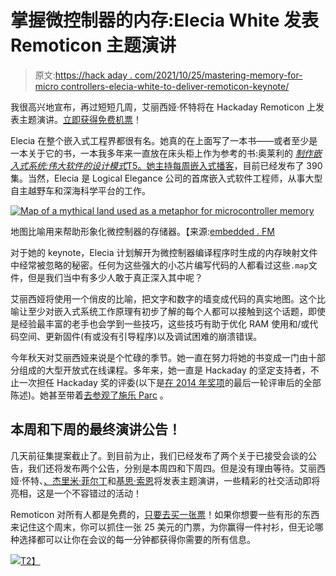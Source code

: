 # 掌握微控制器的内存:Elecia White 发表 Remoticon 主题演讲

> 原文:[https://hack aday . com/2021/10/25/mastering-memory-for-micro controllers-elecia-white-to-deliver-remoticon-keynote/](https://hackaday.com/2021/10/25/mastering-memory-for-microcontrollers-elecia-white-to-deliver-remoticon-keynote/)

我很高兴地宣布，再过短短几周，艾丽西娅·怀特将在 Hackaday Remoticon 上发表主题演讲。[立即获得免费机票](https://www.eventbrite.com/e/hackaday-remoticon-2021-tickets-172183193567?aff=whiteKeynote)！

Elecia 在整个嵌入式工程界都很有名。她真的在上面写了一本书——或者至少是一本关于它的书，一本我多年来一直放在床头柜上作为参考的书:奥莱利的 [*制作嵌入式系统:伟大软件的设计模式*T5。她主持每周](https://www.oreilly.com/library/view/making-embedded-systems/9781449308889/)[嵌入式播客](https://embedded.fm/)，目前已经发布了 390 集。当然，Elecia 是 Logical Elegance 公司的首席嵌入式软件工程师，从事大型自主越野车和深海科学平台的工作。

[![Map of a mythical land used as a metaphor for microcontroller memory](../Images/5bf0b5e151fd7a014d89ce1915069d9c.png)](https://hackaday.com/wp-content/uploads/2021/10/elecia-white-ram-land-metaphor.jpg) 

地图比喻用来帮助形象化微控制器的存储器。【来源:[embedded . FM](https://embedded.fm/blog/mapfiles)

对于她的 keynote，Elecia 计划解开为微控制器编译程序时生成的内存映射文件中经常被忽略的秘密。任何为这些强大的小芯片编写代码的人都看过这些`.map`文件，但是我们当中有多少人敢于真正深入其中呢？

艾丽西娅将使用一个俏皮的比喻，把文字和数字的墙变成代码的真实地图。这个比喻让至少对嵌入式系统工作原理有初步了解的每个人都可以接触到这个话题，即使是经验最丰富的老手也会学到一些技巧，这些技巧有助于优化 RAM 使用和/或代码空间、更新固件(有或没有引导程序)以及调试困难的崩溃错误。

今年秋天对艾丽西娅来说是个忙碌的季节。她一直在努力将她的书变成一门由十部分组成的大型开放式在线课程。多年来，她一直是 Hackaday 的坚定支持者，不止一次担任 Hackaday 奖的评委(以下是[在 2014 年奖项](https://hackaday.com/2014/11/12/hackaday-prize-judge-elecia-white-writes-tell-all-blog-post/)的最后一轮评审后的全部陈述)。她甚至带着[去参观了施乐 Parc](https://hackaday.com/2014/09/29/content-centric-networking-and-a-tour-of-xerox-parc/) 。

## 本周和下周的最终演讲公告！

几天前征集提案截止了。到目前为止，我们已经发布了两个关于已接受会谈的公告，我们还将发布两个公告，分别是本周四和下周四。但是没有理由等待。艾丽西娅·怀特、[、杰里米·菲尔丁](https://hackaday.com/2021/10/18/making-your-projects-move-jeremy-fielding-to-deliver-remoticon-keynote/)和[基思·索恩](https://hackaday.com/2021/10/11/keith-thorne-engineer-at-ligo-to-deliver-remoticon-keynote/)将发表主题演讲，一些精彩的社交活动即将亮相，这是一个不容错过的活动！

Remoticon 对所有人都是免费的，[只要去买一张票](https://www.eventbrite.com/e/hackaday-remoticon-2021-tickets-172183193567?aff=whiteKeynote)！如果你想要一些有形的东西来记住这个周末，你可以抓住一张 25 美元的门票，为你赢得一件衬衫，但无论哪种选择都可以让你在会议的每一分钟都获得你需要的所有信息。

[![](../Images/caacac68e7278819cd4e37c809e9836f.png)T2】](https://hackaday.com/wp-content/uploads/2021/10/RemoticonEventbrite.png)